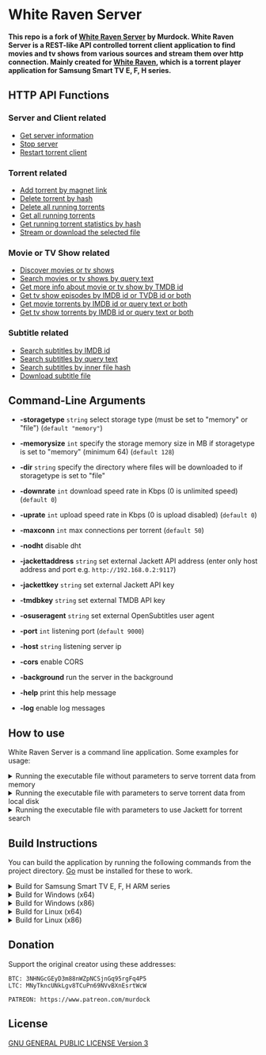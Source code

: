 # White Raven Server

**This repo is a fork of [White Raven Server](https://github.com/silentmurdock/wrserver) by Murdock. White Raven Server is a REST-like API controlled torrent client application to find movies and tv shows from various sources and stream them over http connection. Mainly created for [White Raven](https://github.com/nyakaspeter/White-Raven), which is a torrent player application for Samsung Smart TV E, F, H series.**

## HTTP API Functions

### Server and Client related

- [Get server information](docs/api/about.md)
- [Stop server](docs/api/stop.md)
- [Restart torrent client](docs/api/restart.md)

### Torrent related

- [Add torrent by magnet link](docs/api/add.md)
- [Delete torrent by hash](docs/api/delete.md)
- [Delete all running torrents](docs/api/deleteall.md)
- [Get all running torrents](docs/api/torrents.md)
- [Get running torrent statistics by hash](docs/api/stats.md)
- [Stream or download the selected file](docs/api/get.md)

### Movie or TV Show related

- [Discover movies or tv shows](docs/api/tmdbdiscover.md)
- [Search movies or tv shows by query text](docs/api/tmdbsearch.md)
- [Get more info about movie or tv show by TMDB id](docs/api/tmdbinfo.md)
- [Get tv show episodes by IMDB id or TVDB id or both](docs/api/tvmazeepisodes.md)
- [Get movie torrents by IMDB id or query text or both](docs/api/getmoviemagnet.md)
- [Get tv show torrents by IMDB id or query text or both](docs/api/getshowmagnet.md)

### Subtitle related

- [Search subtitles by IMDB id](docs/api/subtitlesbyimdb.md)
- [Search subtitles by query text](docs/api/subtitlesbytext.md)
- [Search subtitles by inner file hash](docs/api/subtitlesbyhash.md)
- [Download subtitle file](docs/api/getsubtitle.md)

## Command-Line Arguments

- **-storagetype** `string` select storage type (must be set to "memory" or "file") (`default "memory"`)
- **-memorysize** `int` specify the storage memory size in MB if storagetype is set to "memory" (minimum 64) (`default 128`)
- **-dir** `string` specify the directory where files will be downloaded to if storagetype is set to "file"

- **-downrate** `int` download speed rate in Kbps (0 is unlimited speed) (`default 0`)
- **-uprate** `int` upload speed rate in Kbps (0 is upload disabled) (`default 0`)
- **-maxconn** `int` max connections per torrent (`default 50`)
- **-nodht** disable dht

- **-jackettaddress** `string` set external Jackett API address (enter only host address and port e.g. `http://192.168.0.2:9117`)
- **-jackettkey** `string` set external Jackett API key
- **-tmdbkey** `string` set external TMDB API key
- **-osuseragent** `string` set external OpenSubtitles user agent

- **-port** `int` listening port (`default 9000`)
- **-host** `string` listening server ip
- **-cors** enable CORS

- **-background** run the server in the background
- **-help** print this help message
- **-log** enable log messages

## How to use

White Raven Server is a command line application. Some examples for usage:

<details>
<summary>Running the executable file without parameters to serve torrent data from memory</summary>

```
raven
```

</details>

<details>
<summary>Running the executable file with parameters to serve torrent data from local disk</summary>

```
raven -storagetype="file" -dir="downloads"
```

</details>

<details>
<summary>Running the executable file with parameters to use Jackett for torrent search</summary>

```
raven -jackettaddress="http://192.168.0.2:9117" -jackettkey="1n53rty0urj4ck3tt4p1k3yh3r3"
```

</details>

## Build Instructions

You can build the application by running the following commands from the project directory. [Go](https://golang.org/) must be installed for these to work.

<details>
<summary>Build for Samsung Smart TV E, F, H ARM series</summary>

```
set GOOS=linux
set GOARCH=arm
set GOARM=7
go build -ldflags="-s -w" -o raven
```

</details>

<details>
<summary>Build for Windows (x64)</summary>

```
set GOOS=windows
set GOARCH=amd64
set CGO_ENABLED=0
go build -ldflags="-s -w" -o raven.exe
```

</details>

<details>
<summary>Build for Windows (x86)</summary>

```
set GOOS=windows
set GOARCH=386
go build -ldflags="-s -w" -o raven.exe
```

</details>

<details>
<summary>Build for Linux (x64)</summary>

```
set GOOS=linux
set GOARCH=amd64
go build -ldflags="-s -w" -o raven
```

</details>

<details>
<summary>Build for Linux (x86)</summary>

```
set GOOS=linux
set GOARCH=386
go build -ldflags="-s -w" -o raven
```

</details>

## Donation
Support the original creator using these addresses:
```
BTC: 3NHNGcGEyD3m88nWZpNCSjnGq95rgFq4P5
LTC: MNyTkncUNkLgv8TCuPn69NVvBXnEsrtWcW
```
```
PATREON: https://www.patreon.com/murdock
```

## License

[GNU GENERAL PUBLIC LICENSE Version 3](LICENSE)
